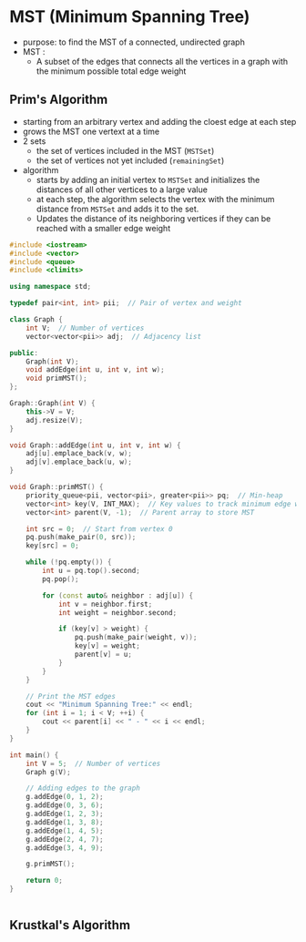 # MST (Minimum Spanning Tree)

- purpose: to find the MST of a connected, undirected graph 
- MST :
  - A subset of the edges that connects all the vertices in a graph with the minimum possible total edge weight 
  
## Prim's Algorithm 

- starting from an arbitrary vertex and adding the cloest edge at each step 
- grows the MST one vertext at a time 
- 2 sets 
  - the set of vertices included in the MST (`MSTSet`)
  - the set of vertices not yet included (`remainingSet`)
- algorithm 
  - starts by adding an initial vertex to `MSTSet` and initializes the distances of all other vertices to a large value 
  - at each step, the algorithm selects the vertex with the minimum distance from `MSTSet` and adds it to the set. 
  - Updates the distance of its neighboring vertices if they can be reached with a smaller edge weight 

```c++
#include <iostream>
#include <vector>
#include <queue>
#include <climits>

using namespace std;

typedef pair<int, int> pii;  // Pair of vertex and weight

class Graph {
    int V;  // Number of vertices
    vector<vector<pii>> adj;  // Adjacency list

public:
    Graph(int V);
    void addEdge(int u, int v, int w);
    void primMST();
};

Graph::Graph(int V) {
    this->V = V;
    adj.resize(V);
}

void Graph::addEdge(int u, int v, int w) {
    adj[u].emplace_back(v, w);
    adj[v].emplace_back(u, w);
}

void Graph::primMST() {
    priority_queue<pii, vector<pii>, greater<pii>> pq;  // Min-heap
    vector<int> key(V, INT_MAX);  // Key values to track minimum edge weights
    vector<int> parent(V, -1);  // Parent array to store MST

    int src = 0;  // Start from vertex 0
    pq.push(make_pair(0, src));
    key[src] = 0;

    while (!pq.empty()) {
        int u = pq.top().second;
        pq.pop();

        for (const auto& neighbor : adj[u]) {
            int v = neighbor.first;
            int weight = neighbor.second;

            if (key[v] > weight) {
                pq.push(make_pair(weight, v));
                key[v] = weight;
                parent[v] = u;
            }
        }
    }

    // Print the MST edges
    cout << "Minimum Spanning Tree:" << endl;
    for (int i = 1; i < V; ++i) {
        cout << parent[i] << " - " << i << endl;
    }
}

int main() {
    int V = 5;  // Number of vertices
    Graph g(V);

    // Adding edges to the graph
    g.addEdge(0, 1, 2);
    g.addEdge(0, 3, 6);
    g.addEdge(1, 2, 3);
    g.addEdge(1, 3, 8);
    g.addEdge(1, 4, 5);
    g.addEdge(2, 4, 7);
    g.addEdge(3, 4, 9);

    g.primMST();

    return 0;
}



```


## Krustkal's Algorithm 